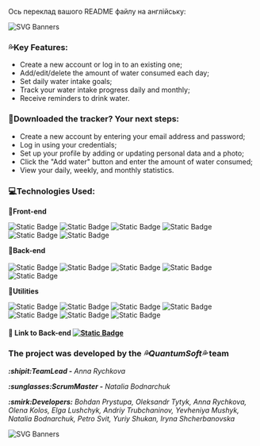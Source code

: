 Ось переклад вашого README файлу на англійську:

![SVG Banners](https://svg-banners.vercel.app/api?type=origin&text1=AquaTrack&text2=This%20is%20a%20modern%20web%20application%20that%20helps%20users%20track%20their%20daily%20water%20intake.%20This%20tool%20is%20designed%20to%20support%20a%20healthy%20lifestyle%20by%20providing%20a%20convenient%20interface%20for%20logging%20water%20intake,%20viewing%20statistics,%20and%20setting%20personal%20goals.%20AquaTrack%20is%20your%20personal%20assistant%20for%20maintaining%20your%20water%20balance!&width=900&height=400)

### :sweat_drops:Key Features:

- Create a new account or log in to an existing one;
- Add/edit/delete the amount of water consumed each day;
- Set daily water intake goals;
- Track your water intake progress daily and monthly;
- Receive reminders to drink water.

### :iphone:Downloaded the tracker? Your next steps:

- Create a new account by entering your email address and password;
- Log in using your credentials;
- Set up your profile by adding or updating personal data and a photo;
- Click the "Add water" button and enter the amount of water consumed;
- View your daily, weekly, and monthly statistics.

### :computer:Technologies Used:

**:large_blue_diamond:Front-end**<br />

![Static Badge](https://img.shields.io/badge/HTML-%23E34F26?style=social&logo=html5&logoColor=%23E34F26)
![Static Badge](https://img.shields.io/badge/CSS-%231572B6?style=social&logo=CSS3&logoColor=%231572B6)
![Static Badge](https://img.shields.io/badge/JavaScript-%23F7DF1E?style=social&logo=JavaScript&logoColor=%23F7DF1E)
![Static Badge](https://img.shields.io/badge/React-%2361DAFB?style=social&logo=React&logoColor=%2361DAFB)
![Static Badge](https://img.shields.io/badge/Axios-%235A29E4?style=social&logo=Axios&logoColor=%235A29E4)
![Static Badge](https://img.shields.io/badge/etc-%23458CF5?style=social&logo=awesomelists&logoColor=%23222222)

**:large_blue_diamond:Back-end**<br />  
![Static Badge](https://img.shields.io/badge/Node.js-%235FA04E?style=social&logo=nodedotjs&logoColor=%235FA04E)
![Static Badge](https://img.shields.io/badge/Express-%23000000?style=social&logo=express&logoColor=%23000000)
![Static Badge](https://img.shields.io/badge/Mongodb-%2347A248?style=social&logo=mongodb&logoColor=%2347A248)
![Static Badge](https://img.shields.io/badge/Mongoose-%23F04D35?style=social&logo=mongoosedotws&logoColor=%23F04D35)
![Static Badge](https://img.shields.io/badge/etc-%23458CF5?style=social&logo=awesomelists&logoColor=%23222222)

**:large_blue_diamond:Utilities**<br />

![Static Badge](https://img.shields.io/badge/Webpack-webpack?style=social&logo=webpack&logoColor=webpack)
![Static Badge](https://img.shields.io/badge/ESLint-%234B32C3?style=social&logo=eslint&logoColor=%234B32C3)
![Static Badge](https://img.shields.io/badge/GitHub-%23181717?style=social&logo=github&logoColor=%23181717)
![Static Badge](https://img.shields.io/badge/Prettier-%23F7B93E?style=social&logo=prettier&logoColor=%23F7B93E)
![Static Badge](https://img.shields.io/badge/DBCompass-%234285F4?style=social&logo=googlecloudcomposer&logoColor=%234285F4)
![Static Badge](https://img.shields.io/badge/Postman-%23FF6C37?style=social&logo=postman&logoColor=%23FF6C37)
![Static Badge](https://img.shields.io/badge/etc-%23458CF5?style=social&logo=awesomelists&logoColor=%23222222)

#### :link: Link to Back-end [![Static Badge](https://img.shields.io/badge/GitHub-%23181717?style=plastic&logo=github)](https://github.com/Bodernet/aquatrack-back-1)

### The project was developed by the **_:sweat_drops:QuantumSoft:sweat_drops:_** team

<p align="left"><em><strong>:shipit:TeamLead -</strong></em> <em>Anna Rychkova</em></p>
<p align="left"><em><strong>:sunglasses:ScrumMaster -</strong></em> <em>Natalia Bodnarchuk</em></p>
<p align="left"> <em><strong>:smirk:Developers:</strong></em> <em>Bohdan Prystupa, Oleksandr Tytyk, Anna Rychkova, Olena Kolos, Elga Lushchyk, Andriy Trubchaninov, Yevheniya Mushyk, Natalia Bodnarchuk, Petro Svit, Yuriy Shukan, Iryna Shcherbanovska</em></p>

![SVG Banners](https://svg-banners.vercel.app/api?type=origin&text1=%20Drinking%20water%20is%20healthy,%20and%20with%20AquaTrack%20it%20is%20convenient!%20&text2=&width=900&height=400)



